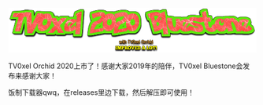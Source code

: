 
![TV0xel-2020-Bluestone](https://github.com/TeddyJi/TV0xel_Fanteam/blob/master/shotnew.png)



TV0xel Orchid 2020上市了！感谢大家2019年的陪伴，TV0xel Bluestone会发布来感谢大家！



饭制下载器qwq，在releases里边下载，然后解压即可使用！

